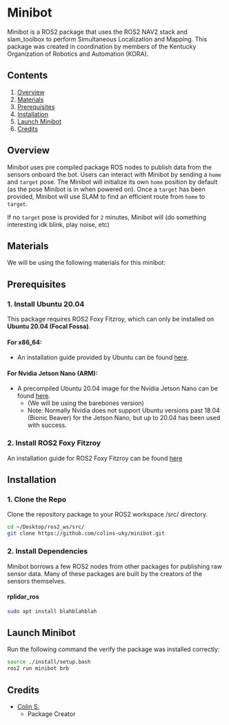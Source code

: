 # Minibot

Minibot is a ROS2 package that uses the ROS2 NAV2 stack and slam_toolbox to perform Simultaneous Localization and Mapping. This package was created in coordination by members of the Kentucky Organization of Robotics and Automation (KORA).

## Contents

1. [Overview](#overview)
2. [Materials](#materials)
3. [Prerequisites](#prerequisites)
4. [Installation](#installation)
5. [Launch Minibot](#launch-minibot)
6. [Credits](#credits)



## Overview

Minibot uses pre compiled package ROS nodes to publish data from the sensors onboard the bot. Users can interact with Minibot by sending a `home` and `target` pose. The Minibot will initialize its own `home` position by default (as the pose Minibot is in when powered on). Once a `target` has been provided, Minibot will use SLAM to find an efficient route from `home` to `target`.


If no `target` pose is provided for `2` minutes, Minibot will (do something interesting idk blink, play noise, etc)

## Materials

We will be using the following materials for this minibot:




## Prerequisites


### 1. Install Ubuntu 20.04

This package requires ROS2 Foxy Fitzroy, which can only be installed on **Ubuntu 20.04 (Focal Fossa)**.


#### For x86_64:

* An installation guide provided by Ubuntu can be found [here](https://ubuntu.com/tutorials/install-ubuntu-desktop#1-overview).

#### For Nvidia Jetson Nano (ARM):



* A precompiled Ubuntu 20.04 image for the Nvidia Jetson Nano can be found [here](https://github.com/Qengineering/Jetson-Nano-Ubuntu-20-image).
    * (We will be using the barebones version)
    * Note: Normally Nvidia does not support Ubuntu versions past 18.04 (Bionic Beaver) for the Jetson Nano, but up to 20.04 has been used with success.


### 2. Install ROS2 Foxy Fitzroy

An installation guide for ROS2 Foxy Fitzroy can be found [here](https://docs.ros.org/en/foxy/Installation/Ubuntu-Install-Debians.html)

## Installation

### 1. Clone the Repo
Clone the repository package to your ROS2 workspace /src/ directory.

```bash
cd ~/Desktop/ros2_ws/src/
git clone https://github.com/colins-uky/minibot.git
```

### 2. Install Dependencies

Minibot borrows a few ROS2 nodes from other packages for publishing raw sensor data. Many of these packages are built by the creators of the sensors themselves.

#### rplidar_ros

```bash
sudo apt install blahblahblah
```

## Launch Minibot

Run the following command the verify the package was installed correctly:

```bash
source ./install/setup.bash
ros2 run minibot brb 
```



## Credits

- [Colin S.](https://github.com/colins-uky)
    * Package Creator